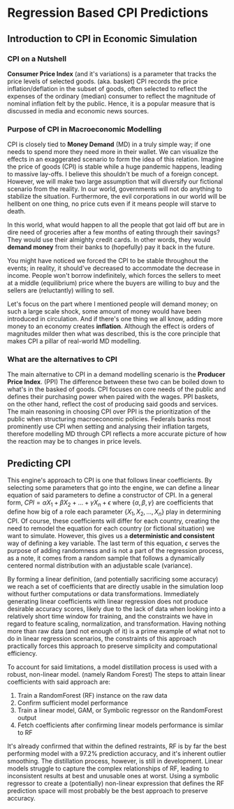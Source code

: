 # Regression Based CPI Predictions
## Introduction to CPI in Economic Simulation
### CPI on a Nutshell 
__Consumer Price Index__ (and it's variations) is a parameter that tracks the price levels of 
selected goods. (aka. basket) CPI records the price inflation/deflation in the subset of goods,
often selected to reflect the expenses of the ordinary (median) consumer to reflect the magnitude 
of nominal inflation felt by the public. Hence, it is a popular measure that is discussed in media
and economic news sources.

### Purpose of CPI in Macroeconomic Modelling
CPI is closely tied to __Money Demand__ (MD) in a truly simple way; if one needs to spend more they need
more in their wallet. We can visualize the effects in an exaggerated scenario to form the idea of this relation.
Imagine the price of goods (CPI) is stable while a huge pandemic happens, leading to massive lay-offs. I believe this
shouldn't be much of a foreign concept. However, we will make two large assumption that will diversify our fictional
scenario from the reality. In our world, governments will not do anything to stabilize the situation. Furthermore,
the evil corporations in our world will be hellbent on one thing, no price cuts even if it means people will starve to death.

In this world, what would happen to all the people that got laid off but are in dire need of groceries after a few months 
of eating through their savings? They would use their almighty credit cards. In other words, they would __demand money__ 
from their banks to (hopefully) pay it back in the future. 

You might have noticed we forced the CPI to be stable throughout the events; in reality, it should've decreased to accommodate the decrease in income. People won't borrow 
indefinitely, which forces the sellers to meet at a middle (equilibrium) price where the buyers are willing to buy 
and the sellers are (reluctantly) willing to sell.

Let's focus on the part where I mentioned people will demand money; on such a large scale shock, some amount of money
would have been introduced in circulation. And if there's one thing we all know, adding more money to an economy  creates
__inflation__. Although the effect is orders of magnitudes milder then what was described, this is the core principle 
that makes CPI a pillar of real-world MD modelling.

### What are the alternatives to CPI
The main alternative to CPI in a demand modelling scenario is the __Producer Price Index__. (PPI) The difference between
these two can be boiled down to what's in the basked of goods. CPI focuses on core needs of the public and defines their
purchasing power when paired with the wages. PPI baskets, on the other hand, reflect the cost of producing said goods and
services. The main reasoning in choosing CPI over PPI is the prioritization of the public when structuring macroeconomic
policies. Federals banks most prominently use CPI when setting and analysing their inflation targets, therefore modelling
MD through CPI reflects a more accurate picture of how the reaction may be to changes in price levels.

## Predicting CPI
This engine's approach to CPI is one that follows linear coefficients. By selecting some parameters that go into the 
engine, we can define a linear equation of said parameters to define a constructor of CPI. In a general form, 
$CPI = \alpha X_1 + \beta X_2 + ...+\gamma X_n + \epsilon$ where $\{\alpha, \beta, \gamma\}$ are coefficients that define how big
of a role each parameter $\{X_1, X_2, ..., X_n\}$ play in determining CPI. Of course, these coefficients will differ for
each country, creating the need to remodel the equation for each country (or fictional situation) we want to simulate.
However, this gives us a __deterministic and consistent__ way of defining a key variable. The last term of this equation,
$\epsilon$ serves the purpose of adding randomness and is not a part of the regression process, as a note, it comes from 
a random sample that follows a dynamically centered normal distribution with an adjustable scale (variance).

By forming a linear definition, (and potentially sacrificing some accuracy) we reach a set of coefficients that are 
directly usable in the simulation loop without further computations or data transformations. Immediately generating 
linear coefficients with linear regression does not produce desirable accuracy scores, likely due to the lack of data 
when looking into a relatively short time window for training, and the constraints we have in regard to feature scaling, 
normalization, and transformation. Having nothing more than raw data (and not enough of it) is a prime example of what 
not to do in linear regression scenarios, the constraints of this approach practically forces this approach to preserve
simplicity and computational efficiency. 

To account for said limitations, a model distillation process is used with a robust, non-linear model. (namely Random 
Forest) The steps to attain linear coefficients with said approach are:

1. Train a  RandomForest (RF) instance on the raw data
2. Confirm sufficient model performance
3. Train a linear model, GAM, or Symbolic regressor on the RandomForest output
4. Fetch coefficients after confirming linear models performance is similar to RF

It's already confirmed that within the defined restraints, RF is by far the best performing model with
a 97.2% prediction accuracy, and it's inherent outlier smoothing. The distillation process, however, is still in
development. Linear models struggle to capture the complex relationships of RF, leading to inconsistent results at best
and unusable ones at worst. Using a symbolic regressor to create a (potentially) non-linear expression that defines the
RF prediction space will most probably be the best approach to preserve accuracy.